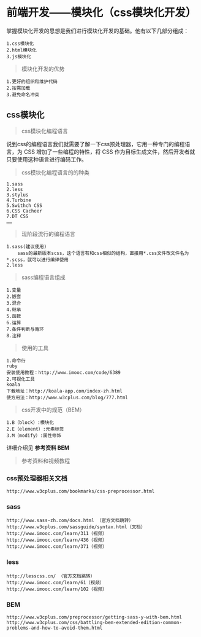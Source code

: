 # 前端开发——模块化（css模块化开发）
   掌握模块化开发的思想是我们进行模块化开发的基础。他有以下几部分组成：
   
    1.css模块化
    2.html模块化
    3.js模块化
> 模块化开发的优势

    1.更好的组织和维护代码
    2.按需加载
    3.避免命名冲突
## css模块化
> css模块化编程语言

  说到css的编程语言我们就需要了解一下css预处理器，它用一种专门的编程语言，为 CSS 增加了一些编程的特性，将 CSS 作为目标生成文件，然后开发者就只要使用这种语言进行编码工作。
> css模块化编程语言的的种类

    1.sass
    2.less
    3.stylus
    4.Turbine
    5.Swithch CSS
    6.CSS Cacheer
    7.DT CSS
    ……
> 现阶段流行的编程语言

    1.sass(建议使用)
        sass的最新版本scss，这个语言有和css相似的结构，直接用*.css文件改文件名为*.scss，就可以进行编译使用
    2.less

> sass编程语言组成

    1.变量
    2.嵌套
    3.混合
    4.继承
    5.函数
    6.运算
    7.条件判断与循环
    8.注释
    

> 使用的工具
    
    1.命令行
    ruby
    安装使用教程：http://www.imooc.com/code/6389
    2.可视化工具
    koala
    下载地址：http://koala-app.com/index-zh.html
    使方用法：http://www.w3cplus.com/blog/777.html
    
> css开发中的规范（BEM）

    1.B（block）:模块化
    2.E（element）:元素标签
    3.M（modify）:属性修饰
    
  详细介绍见 **参考资料 BEM**
> 参考资料和视频教程

### css预处理器相关文档
    http://www.w3cplus.com/bookmarks/css-preprocessor.html

###   sass
    http://www.sass-zh.com/docs.html （官方文档跳转）
    http://www.w3cplus.com/sassguide/syntax.html（文档）
    http://www.imooc.com/learn/311（视频）
    http://www.imooc.com/learn/436（视频）
    http://www.imooc.com/learn/371（视频）
###   less
    http://lesscss.cn/ （官方文档跳转）
    http://www.imooc.com/learn/61（视频）
    http://www.imooc.com/learn/102（视频）

### BEM
    
    http://www.w3cplus.com/preprocessor/getting-sass-y-with-bem.html
    http://www.w3cplus.com/css/battling-bem-extended-edition-common-problems-and-how-to-avoid-them.html
    
